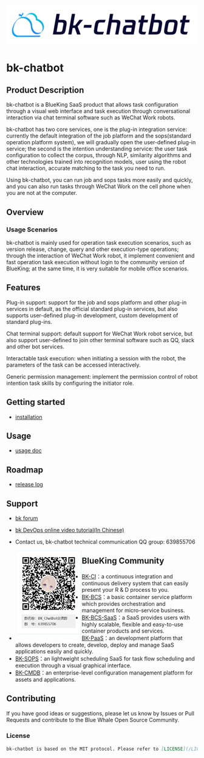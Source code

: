 <img src="docs/resource/img/bk-chatbot.png" alt="image" style="zoom: 80%;" />

# bk-chatbot

## Product Description

bk-chatbot is a BlueKing SaaS product that allows task configuration through a visual web interface and task execution through conversational interaction via chat terminal software such as WeChat Work robots.

bk-chatbot has two core services, one is the plug-in integration service: currently the default integration of the job platform and the sops(standard operation platform system), we will gradually open the user-defined plug-in service; the second is the intention understanding service: the user task configuration to collect the corpus, through NLP, similarity algorithms and other technologies trained into recognition models, user using the robot chat interaction, accurate matching to the task you need to run.

Using bk-chatbot, you can run job and sops tasks more easily and quickly, and you can also run tasks through WeChat Work on the cell phone when you are not at the computer.

## Overview

### Usage Scenarios

bk-chatbot is mainly used for operation task execution scenarios, such as version release, change, query and other execution-type operations; through the interaction of WeChat Work robot, it implement convenient and fast operation task execution without login to the community version of BlueKing; at the same time, it is very suitable for mobile office scenarios.

## Features

Plug-in support: support for the job and sops platform and other plug-in services in default, as the official standard plug-in services, but also supports user-defined plug-in development, custom development of standard plug-ins.

Chat terminal support: default support for WeChat Work robot service, but also support user-defined to join other terminal software such as QQ, slack and other bot services.

Interactable task execution: when initiating a session with the robot, the parameters of the task can be accessed interactively.

Generic permission management: implement the permission control of robot intention task skills by configuring the initiator role.

## Getting started

- [installation](docs/deploy.md)

## Usage

- [usage doc](docs/createskills.md)

## Roadmap

- [release log](docs/release.md)

## Support

- [bk forum](https://bk.tencent.com/s-mart/community/)

- [bk DevOps online video tutorial(In Chinese)](https://cloud.tencent.com/developer/edu/major-100008)

- Contact us, bk-chatbot technical communication QQ group: 639855706

  <img src="docs/resource/img/qq_group.png" alt="image" style="float:left;zoom: 50%;" />

## BlueKing Community

- [BK-CI](https://github.com/Tencent/bk-ci)：a continuous integration and continuous delivery system that can easily present your R & D process to you.
- [BK-BCS](https://github.com/Tencent/bk-bcs)：a basic container service platform which provides orchestration and management for micro-service business.
- [BK-BCS-SaaS](https://github.com/Tencent/bk-bcs-saas)：a SaaS provides users with highly scalable, flexible and easy-to-use container products and services.
- [BK-PaaS](https://github.com/Tencent/bk-PaaS)：an development platform that allows developers to create, develop, deploy and manage SaaS applications easily and quickly.
- [BK-SOPS](https://github.com/Tencent/bk-sops)：an lightweight scheduling SaaS for task flow scheduling and execution through a visual graphical interface.
- [BK-CMDB](https://github.com/Tencent/bk-cmdb)：an enterprise-level configuration management platform for assets and applications.

## Contributing

If you have good ideas or suggestions, please let us know by Issues or Pull Requests and contribute to the Blue Whale Open Source Community.

### License

```markdown
bk-chatbot is based on the MIT protocol. Please refer to [LICENSE](/LICENSE.txt).
```

